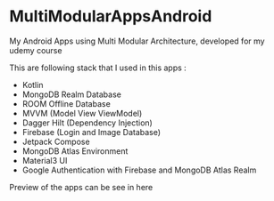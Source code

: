 # MultiModularAppsAndroid
My Android Apps using Multi Modular Architecture, developed for my udemy course

This are following stack that I used in this apps :
- Kotlin
- MongoDB Realm Database
- ROOM Offline Database
- MVVM (Model View ViewModel)
- Dagger Hilt (Dependency Injection)
- Firebase (Login and Image Database)
- Jetpack Compose
- MongoDB Atlas Environment
- Material3 UI
- Google Authentication with Firebase and MongoDB Atlas Realm

Preview of the apps can be see in here 



